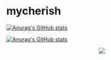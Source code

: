 # mycherish

[![Anurag's GitHub stats](https://github-readme-stats.vercel.app/api?username=mycherish)](https://github.com/anuraghazra/github-readme-stats)

[![Anurag's GitHub stats](https://github-readme-stats.vercel.app/api?username=mycherish)](https://github.com/anuraghazra/github-readme-stats)

<div align="center"><img src="https://github-profile-trophy.vercel.app/?username=mycherish"/></div>

